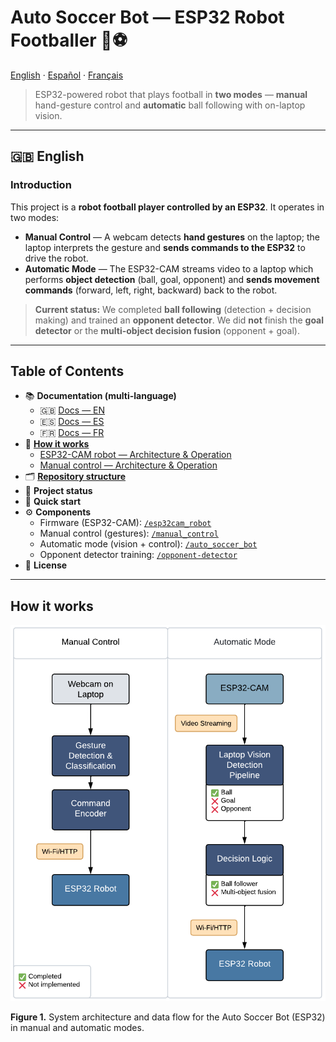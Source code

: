 # Auto Soccer Bot — ESP32 Robot Footballer 🤖⚽️

[English](#-english) · [Español](docs/es/index.md) · [Français](docs/fr/index.md)

> ESP32-powered robot that plays football in **two modes** — **manual** hand-gesture control and **automatic** ball following with on-laptop vision.

---

## 🇬🇧 English

### Introduction
This project is a **robot football player controlled by an ESP32**. It operates in two modes:

- **Manual Control** — A webcam detects **hand gestures** on the laptop; the laptop interprets the gesture and **sends commands to the ESP32** to drive the robot.
- **Automatic Mode** — The ESP32-CAM streams video to a laptop which performs **object detection** (ball, goal, opponent) and **sends movement commands** (forward, left, right, backward) back to the robot.

> **Current status:** We completed **ball following** (detection + decision making) and trained an **opponent detector**. We did **not** finish the **goal detector** or the **multi-object decision fusion** (opponent + goal).

---

## Table of Contents

- 📚 **Documentation (multi-language)**
  - 🇬🇧 [Docs — EN](#)
  - 🇪🇸 [Docs — ES](docs/es/index.md)
  - 🇫🇷 [Docs — FR](docs/fr/index.md)
- 🧭 [**How it works**](docs/en/how-it-works.md)
  - [ESP32-CAM robot — Architecture & Operation](docs/en/esp32cam_robot.md)
  - [Manual control — Architecture & Operation](docs/en/manual_control.md)
- 🗂️ [**Repository structure**](docs/en/repository-structure.md)
- 🧪 **Project status**
- 🚀 **Quick start**
- ⚙️ **Components**
  - Firmware (ESP32-CAM): [`/esp32cam_robot`](esp32cam_robot/README.md)
  - Manual control (gestures): [`/manual_control`](manual_control/)
  - Automatic mode (vision + control): [`/auto_soccer_bot`](auto_soccer_bot/)
  - Opponent detector training: [`/opponent-detector`](opponent-detector/README.md)
- 📄 **License**

---
## How it works

<p align="center">
  <img src="docs/en/src/figure,1.png" alt="Figure 1. System Architecture" />
</p>

**Figure 1.** System architecture and data flow for the Auto Soccer Bot (ESP32) in manual and automatic modes.